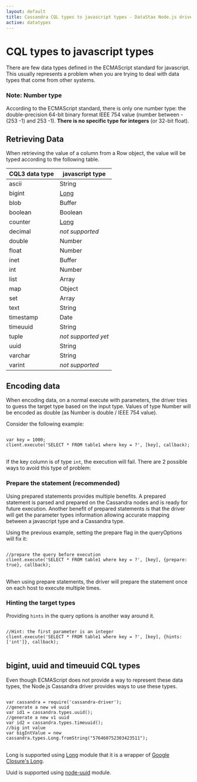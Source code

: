```yaml
---
layout: default
title: Cassandra CQL types to javascript types - DataStax Node.js driver for Apache Cassandra
active: datatypes
---
```


# CQL types to javascript types

There are few data types defined in the ECMAScript standard for javascript. This usually represents a problem when you are
trying to deal with data types that come from other systems.

### Note: Number type

According to the ECMAScript standard, there is only one number type: the double-precision 64-bit binary format IEEE 754 value (number between -(253 -1) and 253 -1). 
**There is no specific type for integers** (or 32-bit float). 

## Retrieving Data

When retrieving the value of a column from a Row object, the value will be typed according to the following table.

CQL3 data type | javascript type
--- | ---
ascii | String
bigint | [Long][long]
blob | Buffer
boolean | Boolean
counter | [Long][long]
decimal | _not supported_
double | Number
float | Number
inet | Buffer
int | Number
list | Array
map | Object
set | Array
text | String
timestamp | Date
timeuuid | String
tuple | _not supported yet_
uuid | String
varchar | String
varint | _not supported_

## Encoding data

When encoding data, on a normal execute with parameters, the driver tries to guess the
 target type based on the input type. Values of type Number will be encoded as double (as Number is double / IEEE 754 value).

Consider the following example:

<pre><code class="javascript">
var key = 1000;
client.execute('SELECT * FROM table1 where key = ?', [key], callback);
</code>
</pre>

If the key column is of type `int`, the execution will fail. There are 2 possible ways to avoid this type of problem:

### Prepare the statement (recommended)

Using prepared statements provides multiple benefits. 
A prepared statement is parsed and prepared on the Cassandra nodes and is ready for future execution.
Another benefit of prepared statements is that the driver will get the parameter types information allowing accurate mapping between a javascript type and a Cassandra type.

Using the previous example, setting the prepare flag in the queryOptions will fix it:

<pre><code class="javascript">
//prepare the query before execution
client.execute('SELECT * FROM table1 where key = ?', [key], {prepare: true}, callback);
</code>
</pre>

When using prepare statements, the driver will prepare the statement once on each host to execute multiple times.

### Hinting the target types

Providing `hints` in the query options is another way around it.

<pre><code class="javascript">
//Hint: the first parameter is an integer
client.execute('SELECT * FROM table1 where key = ?', [key], {hints: ['int']}, callback);
</code>
</pre>

## bigint, uuid and timeuuid CQL types <a name="uuid"></a><a name="bigint"></a>

Even though ECMAScript does not provide a way to represent these data types, the Node.js Cassandra driver provides ways to use these types.

<pre><code class="javascript">
var cassandra = require('cassandra-driver');
//generate a new v4 uuid
var id1 = cassandra.types.uuid();
//generate a new v1 uuid
var id2 = cassandra.types.timeuuid();
//big int value
var bigIntValue = new cassandra.types.Long.fromString("576460752303423511");
</code>
</pre>

Long is supported using [Long][long] module that it is a wrapper of [Google Closure's Long][closure-long].

Uuid is supported using [node-uuid][uuid] module. 

[uuid]: https://github.com/broofa/node-uuid
[long]: https://github.com/dcodeIO/Long.js
[closure-long]: http://docs.closure-library.googlecode.com/git/class_goog_math_Long.html